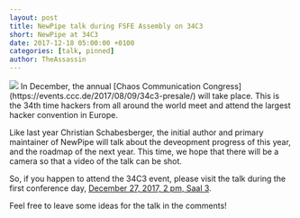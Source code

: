 ```yaml
---
layout: post
title: NewPipe talk during FSFE Assembly on 34C3
short: NewPipe at 34C3
date: 2017-12-18 05:00:00 +0100
categories: [talk, pinned]
author: TheAssassin
---
```


<img src="https://engelsystem.de/img/34c3_logo.png" class="postImg">
In December, the annual [Chaos Communication Congress](https://events.ccc.de/2017/08/09/34c3-presale/) will take place. This is the 34th time hackers from all around the world meet and attend the largest hacker convention in Europe.

Like last year Christian Schabesberger, the initial author and primary maintainer of NewPipe will talk about the deveopment progress of this year, and the roadmap of the next year.
This time, we hope that there will be a camera so that a video of the talk can be shot.

So, if you happen to attend the 34C3 event, please visit the talk during the first conference day, [December 27, 2017, 2 pm, Saal 3](https://events.ccc.de/congress/2017/wiki/index.php/Session:Newpipe).

Feel free to leave some ideas for the talk in the comments!
